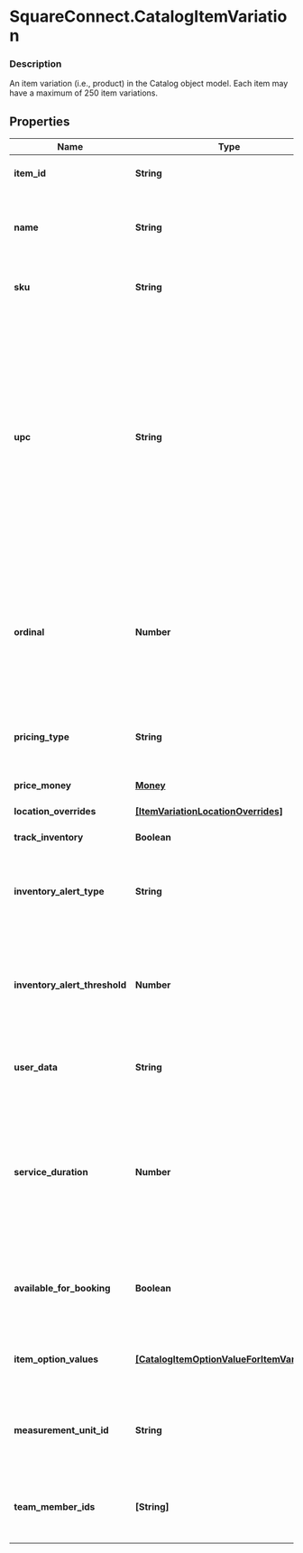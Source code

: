 # SquareConnect.CatalogItemVariation

### Description

An item variation (i.e., product) in the Catalog object model. Each item may have a maximum of 250 item variations.

## Properties
Name | Type | Description | Notes
------------ | ------------- | ------------- | -------------
**item_id** | **String** | The ID of the &#x60;CatalogItem&#x60; associated with this item variation. | [optional] 
**name** | **String** | The item variation&#39;s name. This is a searchable attribute for use in applicable query filters, and its value length is of Unicode code points. | [optional] 
**sku** | **String** | The item variation&#39;s SKU, if any. This is a searchable attribute for use in applicable query filters. | [optional] 
**upc** | **String** | The universal product code (UPC) of the item variation, if any. This is a searchable attribute for use in applicable query filters.  The value of this attribute should be a number of 12-14 digits long.  This restriction is enforced on the Square Seller Dashboard,  Square Point of Sale or Retail Point of Sale apps, where this attribute shows in the GTIN field. If a non-compliant UPC value is assigned  to this attribute using the API, the value is not editable on the Seller Dashboard, Square Point of Sale or Retail Point of Sale apps  unless it is updated to fit the expected format. | [optional] 
**ordinal** | **Number** | The order in which this item variation should be displayed. This value is read-only. On writes, the ordinal for each item variation within a parent &#x60;CatalogItem&#x60; is set according to the item variations&#39;s position. On reads, the value is not guaranteed to be sequential or unique. | [optional] 
**pricing_type** | **String** | Indicates whether the item variation&#39;s price is fixed or determined at the time of sale. See [CatalogPricingType](#type-catalogpricingtype) for possible values | [optional] 
**price_money** | [**Money**](Money.md) | The item variation&#39;s price, if fixed pricing is used. | [optional] 
**location_overrides** | [**[ItemVariationLocationOverrides]**](ItemVariationLocationOverrides.md) | Per-location price and inventory overrides. | [optional] 
**track_inventory** | **Boolean** | If &#x60;true&#x60;, inventory tracking is active for the variation. | [optional] 
**inventory_alert_type** | **String** | Indicates whether the item variation displays an alert when its inventory quantity is less than or equal to its &#x60;inventory_alert_threshold&#x60;. See [InventoryAlertType](#type-inventoryalerttype) for possible values | [optional] 
**inventory_alert_threshold** | **Number** | If the inventory quantity for the variation is less than or equal to this value and &#x60;inventory_alert_type&#x60; is &#x60;LOW_QUANTITY&#x60;, the variation displays an alert in the merchant dashboard.  This value is always an integer. | [optional] 
**user_data** | **String** | Arbitrary user metadata to associate with the item variation. This attribute value length is of Unicode code points. | [optional] 
**service_duration** | **Number** | If the &#x60;CatalogItem&#x60; that owns this item variation is of type &#x60;APPOINTMENTS_SERVICE&#x60;, then this is the duration of the service in milliseconds. For example, a 30 minute appointment would have the value &#x60;1800000&#x60;, which is equal to 30 (minutes) * 60 (seconds per minute) * 1000 (milliseconds per second). | [optional] 
**available_for_booking** | **Boolean** | If the &#x60;CatalogItem&#x60; that owns this item variation is of type &#x60;APPOINTMENTS_SERVICE&#x60;, a bool representing whether this service is available for booking. | [optional] [beta]
**item_option_values** | [**[CatalogItemOptionValueForItemVariation]**](CatalogItemOptionValueForItemVariation.md) | List of item option values associated with this item variation. Listed in the same order as the item options of the parent item. | [optional] [beta]
**measurement_unit_id** | **String** | ID of the ‘CatalogMeasurementUnit’ that is used to measure the quantity sold of this item variation. If left unset, the item will be sold in whole quantities. | [optional] [beta]
**team_member_ids** | **[String]** | Tokens of employees that can perform the service represented by this variation. Only valid for variations of type &#x60;APPOINTMENTS_SERVICE&#x60;. | [optional] [beta]



